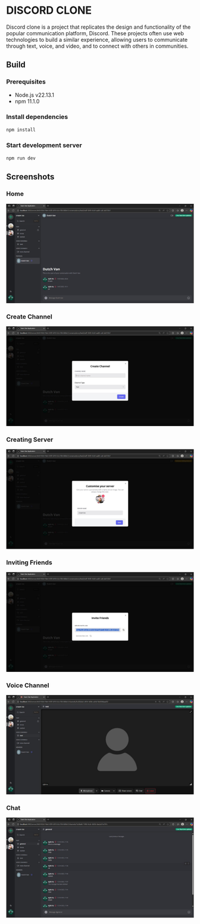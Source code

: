 # DISCORD CLONE



 Discord clone is a project that replicates the design and functionality of the popular communication platform, Discord. These projects often use web technologies to build a similar experience, allowing users to communicate through text, voice, and video, and to connect with others in communities. 

## Build

### Prerequisites

* Node.js v22.13.1
* npm 11.1.0

### Install dependencies

```bash
npm install
```

### Start development server

```bash
npm run dev
```



## Screenshots

### Home

![Home](/screenshots/Home.jpg)

### Create Channel

![Create_Channel](/screenshots/creatingChannel.jpg)

### Creating Server

![Creating_Server](/screenshots/CreatingServer.jpg)

### Inviting Friends

![Inviting_Friends](/screenshots/InvitingFriends.jpg)

### Voice Channel

![Voice_Channel](/screenshots/VoiceChannel.jpg)

### Chat

![Chat](/screenshots/Chat.jpg)



